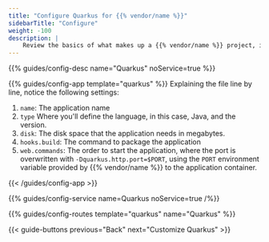 ```yaml
---
title: "Configure Quarkus for {{% vendor/name %}}"
sidebarTitle: "Configure"
weight: -100
description: |
    Review the basics of what makes up a {{% vendor/name %}} project, including its three principle configuration files and how to define them for Quarkus.
---
```


{{% guides/config-desc name="Quarkus" noService=true %}}

{{% guides/config-app template="quarkus" %}}
Explaining the file line by line, notice the following settings:

1.  `name`: The application name
2.  `type` Where you'll define the language, in this case, Java, and the version.
3.  `disk`: The disk space that the application needs in megabytes.
4.  `hooks.build`: The command to package the application
5.  `web.commands`: The order to start the application, where the port is overwritten with `-Dquarkus.http.port=$PORT`,
    using the `PORT` environment variable provided by {{% vendor/name %}} to the application container.

{{< /guides/config-app >}}

{{% guides/config-service name=Quarkus noService=true /%}}

{{% guides/config-routes template="quarkus" name="Quarkus" %}}

{{< guide-buttons previous="Back" next="Customize Quarkus" >}}

